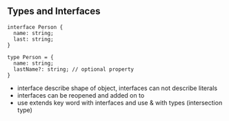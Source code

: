 ## Types and Interfaces

```
interface Person {
  name: string;
  last: string;
}

type Person = {
  name: string;
  lastName?: string; // optional property
}
```

- interface describe shape of object, interfaces can not describe literals
- interfaces can be reopened and added on to
- use extends key word with interfaces and use & with types (intersection type)
